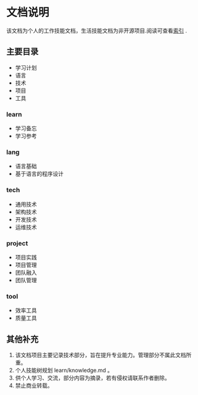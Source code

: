 # 文档说明

该文档为个人的工作技能文档，生活技能文档为非开源项目.阅读可查看[索引](index.md) .

## 主要目录

- 学习计划
- 语言
- 技术
- 项目
- 工具

### learn

- 学习备忘
- 学习参考

### lang

- 语言基础
- 基于语言的程序设计

### tech

- 通用技术
- 架构技术
- 开发技术
- 运维技术

### project

- 项目实践
- 项目管理
- 团队融入
- 团队管理

### tool

- 效率工具
- 质量工具

## 其他补充

1. 该文档项目主要记录技术部分，旨在提升专业能力。管理部分不属此文档所重。
2. 个人技能树规划 learn/knowledge.md 。
3. 供个人学习、交流，部分内容为摘录，若有侵权请联系作者删除。
4. 禁止商业转载。
